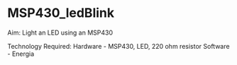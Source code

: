 # MSP430_ledBlink

Aim: Light an LED using an MSP430

Technology Required: 
  Hardware - MSP430, LED, 220 ohm resistor 
  Software - Energia
  
